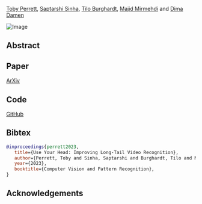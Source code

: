 [Toby Perrett](), [Saptarshi Sinha](), [Tilo Burghardt](), [Majid Mirmehdi]() and [Dima Damen]()

![Image](2x3.jpg)

## Abstract



## Paper

[ArXiv]()

## Code

[GitHub](github.com/tobyperrett/lmr)

## Bibtex

```BibTeX
@inproceedings{perrett2023,
   title={Use Your Head: Improving Long-Tail Video Recognition}, 
   author={Perrett, Toby and Sinha, Saptarshi and Burghardt, Tilo and Mirhemdi, Majid and Damen, Dima},
   year={2023},
   booktitle={Computer Vision and Pattern Recognition},
}
```

## Acknowledgements

